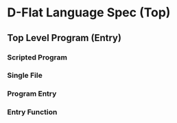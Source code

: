 # D-Flat Language Spec (Top)

## Top Level Program (Entry)

### Scripted Program

### Single File

### Program Entry

### Entry Function
